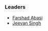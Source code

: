 ### Leaders

* [Farshad Abasi](mailto:farshad.abasi@owasp.org)
* [Jeevan Singh](mailto:jeevan.singh@owasp.org)

